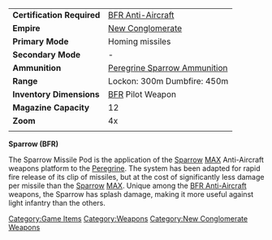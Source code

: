 |                            |                                                                 |
| -------------------------- | --------------------------------------------------------------- |
| **Certification Required** | [BFR Anti-Aircraft](../certifications/BFR_Anti-Aircraft.md)                       |
| **Empire**                 | [New Conglomerate](../etc/New_Conglomerate.md)                         |
| **Primary Mode**           | Homing missiles                                                 |
| **Secondary Mode**         | \-                                                              |
| **Ammunition**             | [Peregrine Sparrow Ammunition](../ammunition/Peregrine_Sparrow_Ammunition.md) |
| **Range**                  | Lockon: 300m Dumbfire: 450m                                     |
| **Inventory Dimensions**   | [BFR](../vehicles/BattleFrame_Robotics.md) Pilot Weapon                     |
| **Magazine Capacity**      | 12                                                              |
| **Zoom**                   | 4x                                                              |
|                            |                                                                 |

**Sparrow (BFR)**

The Sparrow Missile Pod is the application of the
[Sparrow](../Sparrow.md) [MAX](Mechanized_Assault_Exo-Suit.md) Anti-Aircraft
weapons platform to the [Peregrine](Peregrine.md). The system
has been adapted for rapid fire release of its clip of missiles, but at
the cost of significantly less damage per missile than the
[Sparrow](../Sparrow.md) [MAX](Mechanized_Assault_Exo-Suit.md). Unique among the
[BFR Anti-Aircraft](../certifications/BFR_Anti-Aircraft.md) weapons, the Sparrow
has splash damage, making it more useful against light infantry than the
others.

[Category:Game Items](Category:Game_Items.md)
[Category:Weapons](Category:Weapons.md) [Category:New
Conglomerate Weapons](Category:New_Conglomerate_Weapons.md)

